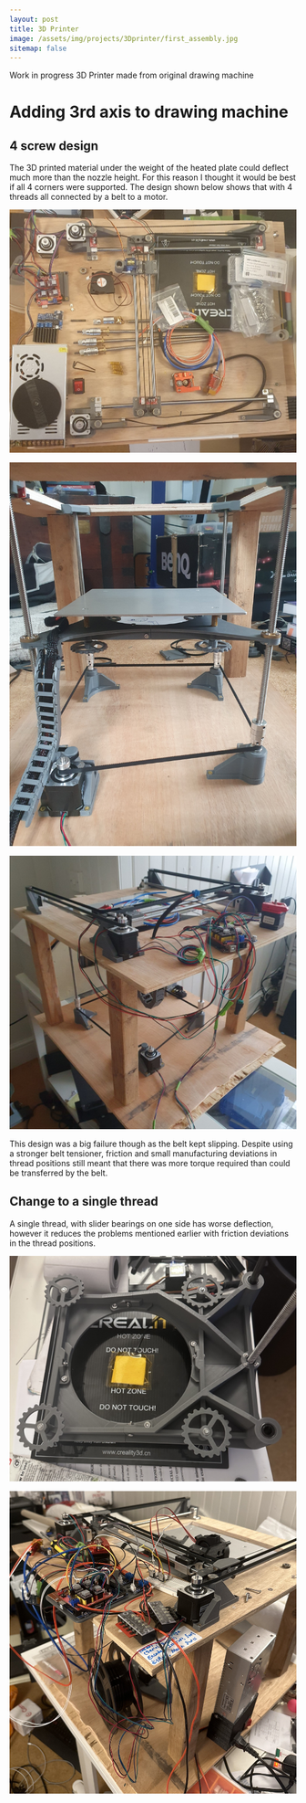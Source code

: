 ```yaml
---
layout: post
title: 3D Printer
image: /assets/img/projects/3Dprinter/first_assembly.jpg
sitemap: false
---
```


Work in progress 3D Printer made from original drawing machine

<!--more-->

# Adding 3rd axis to drawing machine

## 4 screw design
The 3D printed material under the weight of the heated plate could deflect much more than the nozzle height.
For this reason I thought it would be best if all 4 corners were supported.
The design shown below shows that with 4 threads all connected by a belt to a motor.

![](/assets/img/projects/3Dprinter/parts.jpg)

![](/assets/img/projects/3Dprinter/first_Z_system_assembly.jpg)

![](/assets/img/projects/3Dprinter/isometric_first_assembly.jpg)

This design was a big failure though as the belt kept slipping.
Despite using a stronger belt tensioner, friction and small manufacturing deviations in thread positions
still meant that there was more torque required than could be transferred by the belt.

## Change to a single thread
A single thread, with slider bearings on one side has worse deflection, however it reduces
the problems mentioned earlier with friction deviations in the thread positions.

![](/assets/img/projects/3Dprinter/IMG_0510.jpg)

![](/assets/img/projects/3Dprinter/IMG_0542.JPG)
